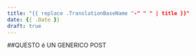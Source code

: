 ```yaml
---
title: "{{ replace .TranslationBaseName "-" " " | title }}"
date: {{ .Date }}
draft: true
---
```


##QUESTO é UN GENERICO POST